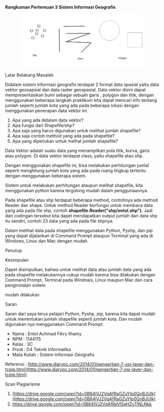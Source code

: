 **Rangkuman Pertemuan 3 Sistem Informasi Geografis**

 <p align="center"> <img src="../../img/vector.jpg" width="400px"> </p> Latar Belakang Masalah

Didalam sistem informasi geografis terdapat 2 format data spasial yaitu data vektor geosapsial dan data raster geospasial. Data vektor disini dapat mempresentasikan bumi sebagai sebuah garis , polygon dan titik, dengan menggunakan beberapa langkah praktikum kita dapat mencari info tentang jumlah seperti jumlah kota yang ada pada beberapa lokasi dengan menggunakan penerapan data vektor ini.

1. Apa yang ada didalam data vektor?
2. Apa fungsi dari Shapefile/shp?
3. Apa saja yang harus digunakan untuk melihat jumlah shapefile?
4. Apa saja contoh method yang ada pada shapefile?
5. Apa yang diperlukan untuk melhat jumlah shapefile?

Data Vektor adalah suatu data yang menampilkan pola titik, kurva, garis atau polygon. Di data vektor terdapat class, yaitu shapefile atau shp.

Dengan menggunakan shapefile ini, bisa melakukan perhitungan jumlal seperti menghitung jumlah kota yang ada pada ruang lingkup tertentu dengan menggunakan  beberapa sistem.

Sistem untuk melakukan perhitungan ataupun melihat shapefile, kita menggunakan python karena tergolong mudah dalam penggunaannya.

Pada shapefile atau shp terdapat beberapa method, contohnya ada method Reader dan shape. Untuk method Reader berfungsi untuk membaca data yang ada pada file shp, contoh **shapefile.Reader(&quot;shp/entol.shp&quot;).**  Jadi dari codingan tersebut kita dapet mendapatkan output jumlah dari data shp itu sendiri, contoh 23 data yang ada pada file shpnya.

Dalam melihat data pada shapefile menggunakan Python, Pyshp, dan pip yang dapat dijalankan di Command Prompt ataupun Terminal yang ada di Windows, Linux dan Mac dengan mudah.

Penutup

Kesimpulan

Dapet disimpulkan, bahwa untuk melihat data atau jumlah data yang ada pada shapefile melakukannya cukup mudah karena bisa dilakukan dengan Command Prompt, Terminal pada Windows, Linux maupun Mac dan cara penginstalan sistem

mudah dilakukan

Saran

Saran dari saya terus pelajari Python, Pyshp, pip, karena kita dapat mudah untuk menentukan jumlah shapefile seperti jumlah kota. Dan mudah digunakan nya menggunakan Command Prompt.

- Nama : Entol Achmad Fikry Ilhamy
- NPM : 1144115
- Kelas : 3C
- Prodi : D4 Teknik Informatika
- Mata Kuliah : Sistem Informasi Geografis

Referensi :  [http://www.diarypc.com/2014/01/pengertian-7-osi-layer-dan-tcpip.html](http://www.diarypc.com/2014/01/pengertian-7-osi-layer-dan-tcpip.html)

Scan Plagiarisme

1. [https://drive.google.com/open?id=0B84lVJ2VqAfRaGZuYlp0QnBJUlk](https://drive.google.com/open?id=0B84lVJ2VqAfRaGZuYlp0QnBJUlk)
2. https://drive.google.com/open?id=0B84lVJ2VqAfReVl5eHZvTlNLNkk
